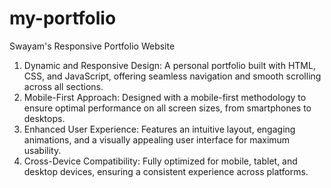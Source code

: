 # my-portfolio
Swayam's Responsive Portfolio Website
1. Dynamic and Responsive Design: A personal portfolio built with HTML, CSS, and JavaScript, offering seamless navigation and smooth scrolling across all sections.
2. Mobile-First Approach: Designed with a mobile-first methodology to ensure optimal performance on all screen sizes, from smartphones to desktops.
3. Enhanced User Experience: Features an intuitive layout, engaging animations, and a visually appealing user interface for maximum usability.
4. Cross-Device Compatibility: Fully optimized for mobile, tablet, and desktop devices, ensuring a consistent experience across platforms.

